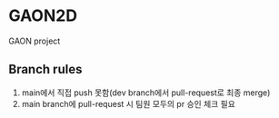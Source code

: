 # GAON2D
GAON project
## Branch rules
1. main에서 직접 push 못함(dev branch에서 pull-request로 최종 merge)
2. main branch에 pull-request 시 팀원 모두의 pr 승인 체크 필요
